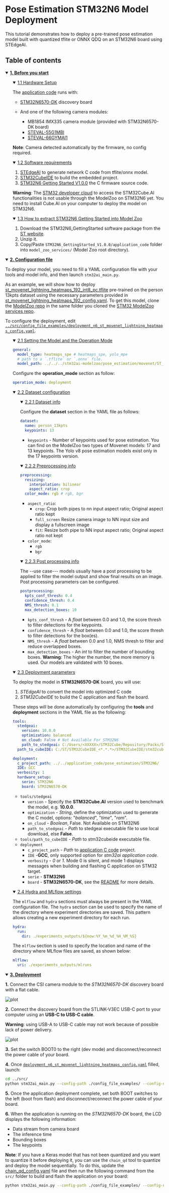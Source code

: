 # Pose Estimation STM32N6 Model Deployment

This tutorial demonstrates how to deploy a pre-trained pose estimation model built with quantized tflite or ONNX QDQ on an STM32N6 board using STEdgeAI.

## Table of contents

<details open><summary><a href="#1"><b>1. Before you start</b></a></summary><a id="1"></a>

<ul><details open><summary><a href="#1-1">1.1 Hardware Setup</a></summary><a id="1-1"></a>

The [application code](../../application_code/pose_estimation/STM32N6/README_ModelZoo.md) runs with:

- [STM32N6570-DK](https://www.st.com/en/evaluation-tools/stm32n6570-dk.html) discovery board

- And one of the following camera modules:
  - MB1854 IMX335 camera module (provided with STM32N6570-DK board)
  - [STEVAL-55G1MBI](https://www.st.com/en/evaluation-tools/steval-55g1mbi.html)
  - [STEVAL-66GYMAI1](https://www.st.com/en/evaluation-tools/steval-66gymai.html)

__Note__: Camera detected automatically by the firmware, no config required.

</details></ul>
<ul><details open><summary><a href="#1-2">1.2 Software requirements</a></summary><a id="1-2"></a>

1. [STEdgeAI](https://www.st.com/en/development-tools/stedgeai-core.html) to generate network C code from tflite/onnx model.
2. [STM32CubeIDE](https://www.st.com/en/development-tools/stm32cubeide.html) to build the embedded project.
3. [STM32N6 Getting Started V1.0.0](https://www.st.com/en/development-tools/stm32n6-ai.html) the C firmware source code.

__Warning__: The [STM32 developer cloud](https://stedgeai-dc.st.com/home) to access the STM32Cube.AI functionalities is not usable through the ModelZoo on STM32N6 yet. You need to install Cube.AI on your computer to deploy the model on STM32N6.

</details></ul>
<ul><details open><summary><a href="#1-3">1.3 How to extract STM32N6 Getting Started into Model Zoo</a></summary><a id="1-3"></a>

1. Download the STM32N6_GettingStarted software package from the [ST website](https://www.st.com/en/development-tools/stm32n6-ai.html).
2. Unzip it.
3. Copy/Paste `STM32N6_GettingStarted_V1.0.0/application_code` folder into `model_zoo_services/` (Model Zoo root directory).

</details></ul>
</details>
<details open><summary><a href="#2"><b>2. Configuration file</b></a></summary><a id="2"></a>

To deploy your model, you need to fill a YAML configuration file with your tools and model info, and then launch `stm32ai_main.py`.

As an example, we will show how to deploy [st_movenet_lightning_heatmaps_192_int8_pc.tflite](https://github.com/STMicroelectronics/stm32ai-modelzoo/pose_estimation/movenet/ST_pretrainedmodel_public_dataset/custom_dataset_person_13kpts/st_movenet_lightning_heatmaps_192) pre-trained on the person 13kpts dataset using the necessary parameters provided in [st_movenet_lightning_heatmaps_192_config.yaml](https://github.com/STMicroelectronics/stm32ai-modelzoo/pose_estimation/movenet/ST_pretrainedmodel_public_dataset/custom_dataset_person_13kpts/st_movenet_lightning_heatmaps_192/st_movenet_lightning_heatmaps_192_config.yaml). To get this model, clone the [ModelZoo repo](https://github.com/STMicroelectronics/stm32ai-modelzoo/) in the same folder you cloned the [STM32 ModelZoo services repo](https://github.com/STMicroelectronics/stm32ai-modelzoo-services/).

To configure the deployment, edit [`../src/config_file_examples/deployment_n6_st_movenet_lightning_heatmaps_config.yaml`](../src/config_file_examples/deployment_n6_st_movenet_lightning_heatmaps_config.yaml).

<ul><details open><summary><a href="#2-1">2.1 Setting the Model and the Operation Mode</a></summary><a id="2-1"></a>

```yaml
general:
  model_type: heatmaps_spe # heatmaps_spe, yolo_mpe
  # path to a `.tflite` or `.onnx` file.
  model_path: ../../../stm32ai-modelzoo/pose_estimation/movenet/ST_pretrainedmodel_public_dataset/custom_dataset_person_13kpts/st_movenet_lightning_heatmaps_192/st_movenet_lightning_heatmaps_192_int8_pc.tflite
```

Configure the __operation_mode__ section as follow:

```yaml
operation_mode: deployment
```

</details></ul>
<ul><details open><summary><a href="#2-2">2.2 Dataset configuration</a></summary><a id="2-2"></a>

<ul><details open><summary><a href="#2-2-1">2.2.1 Dataset info</a></summary><a id="2-2-1"></a>

Configure the __dataset__ section in the YAML file as follows:

```yaml
dataset:
  name: person_13kpts
  keypoints: 13
```

- `keypoints` - Number of keypoints used for pose estimation. You can find on the ModelZoo two types of Movenet models: 17 and 13 keypoints. The Yolo v8 pose estimation models exist only in the 17 keypoints version.

</details></ul>
<ul><details open><summary><a href="#2-2-2">2.2.2 Preprocessing info</a></summary><a id="2-2-2"></a>

```yaml
preprocessing:
  resizing:
    interpolation: bilinear
    aspect_ratio: crop
  color_mode: rgb # rgb, bgr
```

- `aspect_ratio`:
  - `crop`: Crop both pipes to nn input aspect ratio; Original aspect ratio kept
  - `full_screen` Resize camera image to NN input size and display a fullscreen image
  - `fit`: Resize both pipe to NN input aspect ratio; Original aspect ratio not kept
- `color_mode`:
  - `rgb`
  - `bgr`

</details></ul>
<ul><details open><summary><a href="#2-2-3">2.2.3 Post processing info</a></summary><a id="2-2-3"></a>

The --use case--- models usually have a post processing to be applied to filter the model output and show final results on an image.
Post processing parameters can be configured.

```yaml
postprocessing:
  kpts_conf_thresh: 0.4
  confidence_thresh: 0.4
  NMS_thresh: 0.1
  max_detection_boxes: 10
```

- `kpts_conf_thresh` - A *float* between 0.0 and 1.0, the score thresh to filter detections for the keypoints.
- `confidence_thresh` - A *float* between 0.0 and 1.0, the score thresh to filter detections for the box(es).
- `NMS_thresh` - A *float* between 0.0 and 1.0, NMS thresh to filter and reduce overlapped boxes.
- `max_detection_boxes` - An *int* to filter the number of bounding boxes. __Warning__: The higher the number, the more memory is used. Our models are validated with 10 boxes.

</details></ul>
</details></ul>
<ul><details open><summary><a href="#2-3">2.3 Deployment parameters</a></summary><a id="2-3"></a>

To deploy the model in __STM32N6570-DK__ board, you will use:

1. *STEdgeAI* to convert the model into optimized C code
2. *STM32CubeIDE* to build the C application and flash the board.

These steps will be done automatically by configuring the __tools__ and __deployment__ sections in the YAML file as the following:

```yaml
tools:
  stedgeai:
    version: 10.0.0
    optimization: balanced
    on_cloud: False # Not Available For STM32N6
    path_to_stedgeai: C:/Users/<XXXXX>/STM32Cube/Repository/Packs/STMicroelectronics/X-CUBE-AI/<*.*.*>/Utilities/windows/stedgeai.exe
  path_to_cubeIDE: C:/ST/STM32CubeIDE_<*.*.*>/STM32CubeIDE/stm32cubeide.exe

deployment:
  c_project_path: ../../application_code/pose_estimation/STM32N6/
  IDE: GCC
  verbosity: 1
  hardware_setup:
    serie: STM32N6
    board: STM32N6570-DK
```

- `tools/stedgeai`
  - `version` - Specify the __STM32Cube.AI__ version used to benchmark the model, e.g. __10.0.0__.
  - `optimization` - *String*, define the optimization used to generate the C model, options: "*balanced*", "*time*", "*ram*".
  - `on_cloud` - *Boolean*, False. Not Available on STM32N6
  - `path_to_stedgeai` - *Path* to stedgeai executable file to use local download, else __False__.
- `tools/path_to_cubeIDE` - *Path* to stm32cubeide executable file.
- `deployment`
  - `c_project_path` - *Path* to [application C code](../../application_code/pose_estimation/STM32N6/README.md) project.
  - `IDE` -__GCC__, only supported option for *stm32ai application code*.
  - `verbosity` - *0* or *1*. Mode 0 is silent, and mode 1 displays messages when building and flashing C application on STM32 target.
  - `serie` - __STM32N6__
  - `board` - __STM32N6570-DK__, see the [README](../../application_code/pose_estimation/STM32N6/README.md) for more details.

</details></ul>
<ul><details open><summary><a href="#2-4">2.4 Hydra and MLflow settings</a></summary><a id="2-4"></a>

The `mlflow` and `hydra` sections must always be present in the YAML configuration file. The `hydra` section can be used to specify the name of the directory where experiment directories are saved. This pattern allows creating a new experiment directory for each run.

```yaml
hydra:
  run:
    dir: ./experiments_outputs/${now:%Y_%m_%d_%H_%M_%S}
```

The `mlflow` section is used to specify the location and name of the directory where MLflow files are saved, as shown below:

```yaml
mlflow:
  uri: ./experiments_outputs/mlruns
```

</details></ul>
</details>
<details open><summary><a href="#3"><b>3. Deployment</b></a></summary><a id="3"></a>

__1.__ Connect the CSI camera module to the *STM32N6570-DK* discovery board with a flat cable.

![plot](./doc/img/STM32N6570-DK_Camera.JPG)

__2.__ Connect the discovery board from the STLINK-V3EC USB-C port to your computer using an __USB-C to USB-C cable__.

__Warning__: using USB-A to USB-C cable may not work because of possible lack of power delivery.

![plot](./doc/img/STM32N6570-DK_USB.JPG)

__3.__ Set the switch BOOT0 to the right (dev mode) and disconnect/reconnect the power cable of your board.

__4.__ Once [`deployment_n6_st_movenet_lightning_heatmaps_config.yaml`](../src/config_file_examples/deployment_n6_st_movenet_lightning_heatmaps_config.yaml) filled, launch:

```bash
cd ../src/
python stm32ai_main.py --config-path ./config_file_examples/ --config-name deployment_n6_st_movenet_lightning_heatmaps_config.yaml
```

__5.__ Once the application deployment complete, set both BOOT switches to the left (boot from flash) and disconnect/reconnect the power cable of your board.

__6.__ When the application is running on the *STM32N6570-DK* board, the LCD displays the following information:

- Data stream from camera board
- The inference time
- Bounding boxes
- The keypoints

__Note__:
If you have a Keras model that has not been quantized and you want to quantize it before deploying it, you can use the `chain_qd` tool to quantize and deploy the model sequentially. To do this, update the [chain_qd_config.yaml](../src/config_file_examples/chain_qd_n6_config.yaml) file and then run the following command from the `src/` folder to build and flash the application on your board:

```bash
python stm32ai_main.py --config-path ./config_file_examples/ --config-name chain_qd_config.yaml
```


</details>
